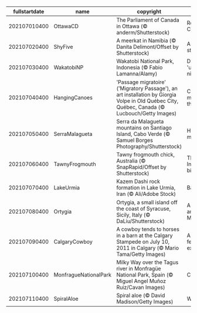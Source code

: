 |fullstartdate|name|copyright|title|image|
|--|--|--|--|--|
202107010400|OttawaCD|The Parliament of Canada in Ottawa (© anderm/Shutterstock)|Reflecting on Canada Day|![](/en-CA/2021/07/202107010400OttawaCD.jpg)|
202107020400|ShyFive|A meerkat in Namibia (© Danita Delimont/Offset by Shutterstock)|A meerkat stands alone|![](/en-CA/2021/07/202107020400ShyFive.jpg)|
202107030400|WakatobiNP|Wakatobi National Park, Indonesia (© Fabio Lamanna/Alamy)|Diving into the 'underwater nirvana'|![](/en-CA/2021/07/202107030400WakatobiNP.jpg)|
202107040400|HangingCanoes|'Passage migratoire' ('Migratory Passage'), an art installation by Giorgia Volpe in Old Québec City, Québec, Canada (© Lucbouch/Getty Images)|Celebrating migrations through art|![](/en-CA/2021/07/202107040400HangingCanoes.jpg)|
202107050400|SerraMalagueta|Serra da Malagueta mountains on Santiago Island, Cabo Verde (© Samuel Borges Photography/Shutterstock)|How green is my valley|![](/en-CA/2021/07/202107050400SerraMalagueta.jpg)|
202107060400|TawnyFrogmouth|Tawny frogmouth chick, Australia (© SnapRapid/Offset by Shutterstock)|The most Instagrammable bird?|![](/en-CA/2021/07/202107060400TawnyFrogmouth.jpg)|
202107070400|LakeUrmia|Kazem Dashi rock formation in Lake Urmia, Iran (© Ali/Adobe Stock)|Back on the rise|![](/en-CA/2021/07/202107070400LakeUrmia.jpg)|
202107080400|Ortygia|Ortygia, a small island off the coast of Syracuse, Sicily, Italy (© DaLiu/Shutterstock)|A centre of antiquity on the Mediterranean|![](/en-CA/2021/07/202107080400Ortygia.jpg)|
202107090400|CalgaryCowboy|A cowboy tends to horses in a barn at the Calgary Stampede on July 10, 2011 in Calgary (© Mario Tama/Getty Images)|A rodeo, a festival, and an exhibition|![](/en-CA/2021/07/202107090400CalgaryCowboy.jpg)|
202107100400|MonfragueNationalPark|Milky Way over the Tagus river in Monfragüe National Park, Spain (© Miguel Angel Muñoz Ruiz/Cavan Images)|Celestial Spain|![](/en-CA/2021/07/202107100400MonfragueNationalPark.jpg)|
202107110400|SpiralAloe|Spiral aloe (© David Madison/Getty Images)|Why, aloe there|![](/en-CA/2021/07/202107110400SpiralAloe.jpg)|

